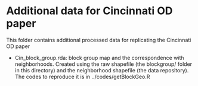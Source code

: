 # Additional data for Cincinnati OD paper
This folder contains additional processed data for replicating the Cincinnati OD paper

+ Cin_block_group.rda: block group map and the correspondence with neighborhoods. Created using the raw shapefile (the blockgroup/ folder in this directory) and the neighborhood shapefile (the data repository). The codes to reproduce it is in ../codes/getBlockGeo.R
